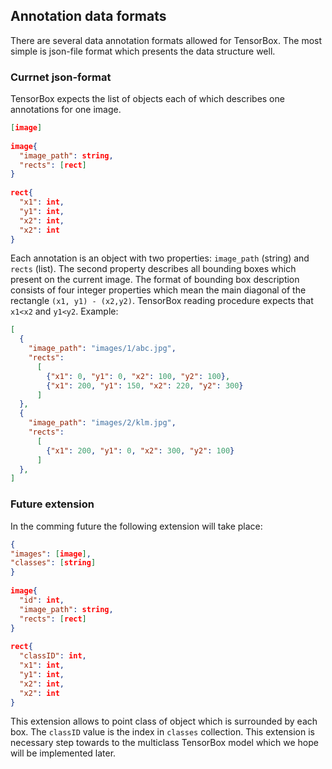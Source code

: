 
## Annotation data formats

There are several data annotation formats allowed for TensorBox. The most simple is json-file format which presents the
data structure well.

### Currnet json-format

TensorBox expects the list of objects each of which describes one annotations for one image.

```json
[image]
  
image{
  "image_path": string,
  "rects": [rect]
}
  
rect{
  "x1": int,
  "y1": int,
  "x2": int,
  "x2": int
}
```
Each annotation is an object with two properties: `image_path` (string) and `rects` (list). The second property
describes all bounding boxes which present on the current image. The format of bounding box description consists of
four integer properties which mean the main diagonal of the rectangle `(x1, y1) - (x2,y2)`. TensorBox reading procedure
expects that `x1<x2` and `y1<y2`. Example:

```json
[
  {
    "image_path": "images/1/abc.jpg",
    "rects":
      [
        {"x1": 0, "y1": 0, "x2": 100, "y2": 100},
        {"x1": 200, "y1": 150, "x2": 220, "y2": 300}
      ]
  },
  {
    "image_path": "images/2/klm.jpg",
    "rects":
      [
        {"x1": 200, "y1": 0, "x2": 300, "y2": 100}
      ]
  },
]
```

### Future extension

In the comming future the following extension will take place:
```json
{
"images": [image],
"classes": [string]
}
  
image{
  "id": int,
  "image_path": string,
  "rects": [rect]
}
  
rect{
  "classID": int,
  "x1": int,
  "y1": int,
  "x2": int,
  "x2": int
}
```
This extension allows to point class of object which is surrounded by each box. The `classID` value is the index in
`classes` collection. This extension is necessary step towards to the multiclass TensorBox model which we hope will be
implemented later.